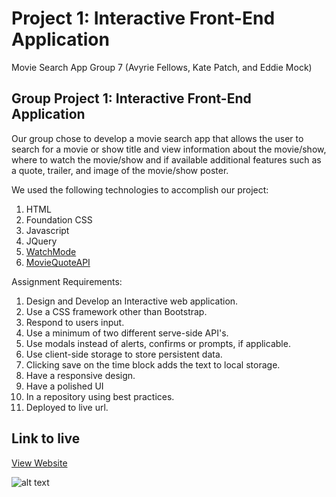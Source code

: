 # Project 1: Interactive Front-End Application

Movie Search App
Group 7 (Avyrie Fellows, Kate Patch, and Eddie Mock)

## Group Project 1: Interactive Front-End Application

Our group chose to develop a movie search app that allows the user to search for a movie or show title and view information about the movie/show, where to watch the movie/show and if available additional features such as a quote, trailer, and image of the movie/show poster.

We used the following technologies to accomplish our project:

1. HTML
2. Foundation CSS
3. Javascript
4. JQuery
5. [WatchMode](https://api.watchmode.com "WatchMode API")
6. [MovieQuoteAPI](https://github.com/juanroldan1989/movie-quotes-api "MovieQuotes API by JuanRoldan1989" )

Assignment Requirements:

1. Design and Develop an Interactive web application.
2. Use a CSS framework other than Bootstrap.
3. Respond to users input.
4. Use a minimum of two different serve-side API's.
5. Use modals instead of alerts, confirms or prompts, if applicable.
6. Use client-side storage to store persistent data.
7. Clicking save on the time block adds the text to local storage.
8. Have a responsive design.
9. Have a polished UI
10. In a repository using best practices.
11. Deployed to live url.

## Link to live

[View Website](https://edwardmock.github.io/Group-Project-1-Movie/ "View Website")

![alt text](# "Screenshot of Website")
